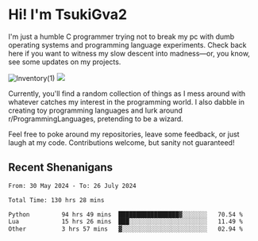 # Hi! I'm TsukiGva2

I'm just a humble C programmer trying not to break my pc with dumb operating systems and programming language experiments. Check back here if you want to witness my slow descent into madness—or, you know, see some updates on my projects.

![Inventory(1)](https://github.com/user-attachments/assets/390c5888-53d9-4a4c-87de-2ebc76495619) <a href="https://github.com/TsukiGva2/melon"><img src="https://github.com/user-attachments/assets/11d688a6-d9a4-4cdf-a6b3-9615705cf339"></a>

Currently, you'll find a random collection of things as I mess around with whatever catches my interest in the programming world. I also dabble in creating toy programming languages and lurk around r/ProgrammingLanguages, pretending to be a wizard.

Feel free to poke around my repositories, leave some feedback, or just laugh at my code. Contributions welcome, but sanity not guaranteed!

## Recent Shenanigans
<!--START_SECTION:waka-->

```txt
From: 30 May 2024 - To: 26 July 2024

Total Time: 130 hrs 28 mins

Python         94 hrs 49 mins  █████████████████▓░░░░░░░   70.54 %
Lua            15 hrs 26 mins  ███░░░░░░░░░░░░░░░░░░░░░░   11.49 %
Other          3 hrs 57 mins   ▓░░░░░░░░░░░░░░░░░░░░░░░░   02.94 %
```

<!--END_SECTION:waka-->
